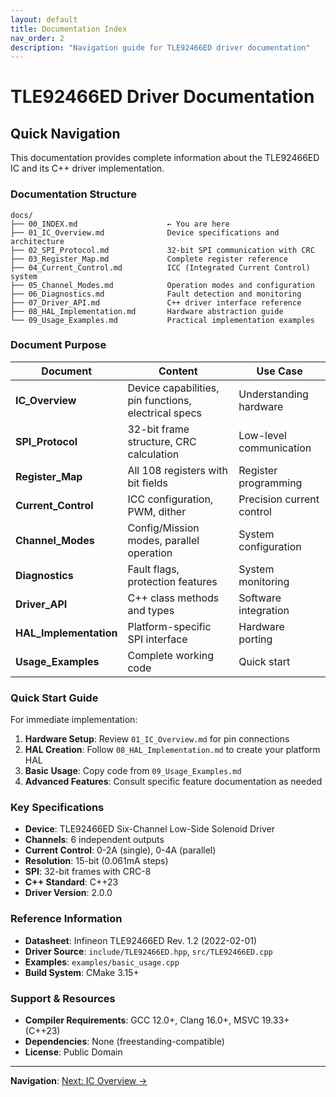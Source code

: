 ```yaml
---
layout: default
title: Documentation Index
nav_order: 2
description: "Navigation guide for TLE92466ED driver documentation"
---
```


# TLE92466ED Driver Documentation

## Quick Navigation

This documentation provides complete information about the TLE92466ED IC and its C++ driver implementation.

### Documentation Structure

```text
docs/
├── 00_INDEX.md                    ← You are here
├── 01_IC_Overview.md              Device specifications and architecture
├── 02_SPI_Protocol.md             32-bit SPI communication with CRC
├── 03_Register_Map.md             Complete register reference
├── 04_Current_Control.md          ICC (Integrated Current Control) system
├── 05_Channel_Modes.md            Operation modes and configuration
├── 06_Diagnostics.md              Fault detection and monitoring
├── 07_Driver_API.md               C++ driver interface reference
├── 08_HAL_Implementation.md       Hardware abstraction guide
└── 09_Usage_Examples.md           Practical implementation examples
```

### Document Purpose

| Document | Content | Use Case |
|----------|---------|----------|
| **IC_Overview** | Device capabilities, pin functions, electrical specs | Understanding hardware |
| **SPI_Protocol** | 32-bit frame structure, CRC calculation | Low-level communication |
| **Register_Map** | All 108 registers with bit fields | Register programming |
| **Current_Control** | ICC configuration, PWM, dither | Precision current control |
| **Channel_Modes** | Config/Mission modes, parallel operation | System configuration |
| **Diagnostics** | Fault flags, protection features | System monitoring |
| **Driver_API** | C++ class methods and types | Software integration |
| **HAL_Implementation** | Platform-specific SPI interface | Hardware porting |
| **Usage_Examples** | Complete working code | Quick start |

### Quick Start Guide

For immediate implementation:

1. **Hardware Setup**: Review `01_IC_Overview.md` for pin connections
2. **HAL Creation**: Follow `08_HAL_Implementation.md` to create your platform HAL
3. **Basic Usage**: Copy code from `09_Usage_Examples.md`
4. **Advanced Features**: Consult specific feature documentation as needed

### Key Specifications

- **Device**: TLE92466ED Six-Channel Low-Side Solenoid Driver
- **Channels**: 6 independent outputs
- **Current Control**: 0-2A (single), 0-4A (parallel)
- **Resolution**: 15-bit (0.061mA steps)
- **SPI**: 32-bit frames with CRC-8
- **C++ Standard**: C++23
- **Driver Version**: 2.0.0

### Reference Information

- **Datasheet**: Infineon TLE92466ED Rev. 1.2 (2022-02-01)
- **Driver Source**: `include/TLE92466ED.hpp`, `src/TLE92466ED.cpp`
- **Examples**: `examples/basic_usage.cpp`
- **Build System**: CMake 3.15+

### Support & Resources

- **Compiler Requirements**: GCC 12.0+, Clang 16.0+, MSVC 19.33+ (C++23)
- **Dependencies**: None (freestanding-compatible)
- **License**: Public Domain

---

**Navigation**: [Next: IC Overview →](01_IC_Overview.md)
